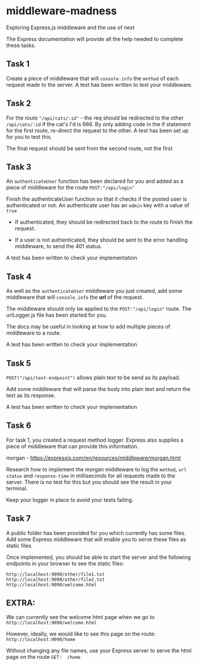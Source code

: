 # middleware-madness

Exploring Express.js middleware and the use of next

The Express documentation will provide all the help needed to complete these tasks.

## Task 1

Create a piece of middleware that will `console.info` the `method` of each request made to the server. A test has been written to test your middleware.

## Task 2

For the route `"/api/cats/:id"` - the req should be redirected to the other `/api/cats/:id` if the cat's I'd is 666. By only adding code in the if statement for the first route, re-direct the request to the other. A test has been set up for you to test this.

The final request should be sent from the second route, not the first

## Task 3

An `authenticateUser` function has been declared for you and added as a piece of middleware for the route `POST:"/api/login"`

Finish the authenticateUser function so that it checks if the posted user is authenticated or not. An authenticate user has an `admin` key with a value of `true`

-   If authenticated, they should be redirected back to the route to finish the request.

-   If a user is not authenticated, they should be sent to the error handling middleware, to send the 401 status.

A test has been written to check your implementation

## Task 4

As well as the `authenticateUser` middleware you just created, add some middleware that will `console.info` the **url** of the request.

The middleware should only be applied to the `POST:"/api/login"` route. The urlLogger.js file has been started for you.

The docs may be useful in looking at how to add multiple pieces of middleware to a route.

A test has been written to check your implementation

## Task 5

`POST("/api/text-endpoint")` allows plain text to be send as its payload.

Add some middleware that will parse the body into plain text and return the text as its response.

A test has been written to check your implementation

## Task 6

For task 1, you created a request method logger. Express also supplies a piece of middleware that can provide this information.

morgan - https://expressjs.com/en/resources/middleware/morgan.html

Research how to implement the morgan middleware to log the `method`, `url` `status` and `response-time` in milliseconds for all requests made to the server. There is no test for this but you should see the result in your terminal.

Keep your logger in place to avoid your tests failing.

## Task 7

A public folder has been provided for you which currently has some files. Add some Express middleware that will enable you to serve these files as static files.

Once implemented, you should be able to start the server and the following endpoints in your browser to see the static files:

    http://localhost:9090/other/file1.txt
    http://localhost:9090/other/file2.txt
    http://localhost:9090/welcome.html

## EXTRA:

We can currently see the welcome html page when we go to `http://localhost:9090/welcome.html`

However, ideally, we would like to see this page on the route: `http://localhost:9090/home`

Without changing any file names, use your Express server to serve the html page on the route `GET:  /home`
